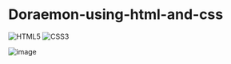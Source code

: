 # Doraemon-using-html-and-css

![HTML5](https://img.shields.io/badge/HTML-5-blue)
![CSS3](https://img.shields.io/badge/CSS-3-orange)

![image](https://github.com/user-attachments/assets/101cb783-748a-46a7-b937-254cfa573c5c)


